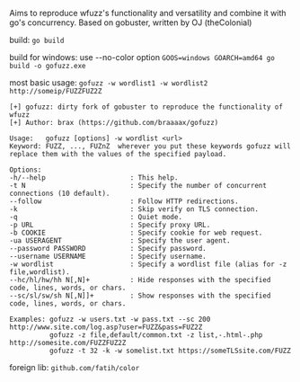 Aims to reproduce wfuzz's functionality and versatility and combine it with go's concurrency. Based on gobuster, written by OJ (theColonial)

build:
`go build`

build for windows: use --no-color option
`GOOS=windows GOARCH=amd64 go build -o gofuzz.exe`

most basic usage:
`gofuzz -w wordlist1 -w wordlist2 http://someip/FUZZFUZ2Z`

```
[+] gofuzz: dirty fork of gobuster to reproduce the functionality of wfuzz
[+] Author: brax (https://github.com/braaaax/gofuzz)

Usage:   gofuzz [options] -w wordlist <url>
Keyword: FUZZ, ..., FUZnZ  wherever you put these keywords gofuzz will replace them with the values of the specified payload.

Options:
-h/--help                     : This help.
-t N                          : Specify the number of concurrent connections (10 default).
--follow                      : Follow HTTP redirections.
-k                            : Skip verify on TLS connection.
-q                            : Quiet mode.
-p URL                        : Specify proxy URL.
-b COOKIE                     : Specify cookie for web request.
-ua USERAGENT                 : Specify the user agent.
--password PASSWORD           : Specify password.
--username USERNAME           : Specify username.
-w wordlist                   : Specify a wordlist file (alias for -z file,wordlist).
--hc/hl/hw/hh N[,N]+          : Hide responses with the specified code, lines, words, or chars.
--sc/sl/sw/sh N[,N]]+         : Show responses with the specified code, lines, words, or chars.

Examples: gofuzz -w users.txt -w pass.txt --sc 200 http://www.site.com/log.asp?user=FUZZ&pass=FUZ2Z
          gofuzz -z file,default/common.txt -z list,-.html-.php http://somesite.com/FUZZFUZ2Z
          gofuzz -t 32 -k -w somelist.txt https://someTLSsite.com/FUZZ
```

foreign lib: 
`github.com/fatih/color`
